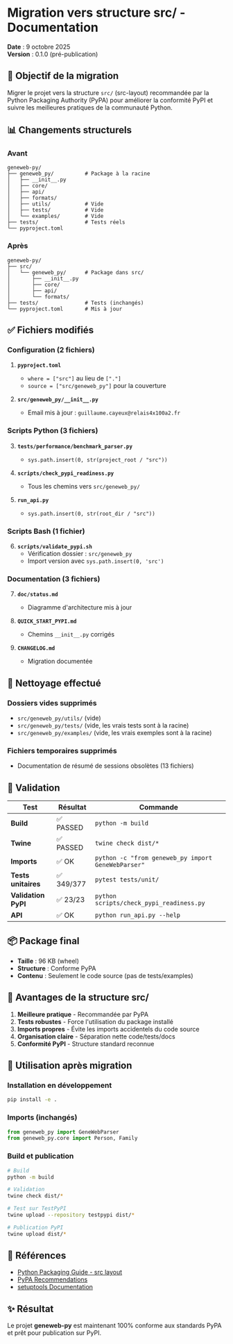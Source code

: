 # Migration vers structure src/ - Documentation

**Date** : 9 octobre 2025  
**Version** : 0.1.0 (pré-publication)

## 🎯 Objectif de la migration

Migrer le projet vers la structure `src/` (src-layout) recommandée par la Python Packaging Authority (PyPA) pour améliorer la conformité PyPI et suivre les meilleures pratiques de la communauté Python.

## 📊 Changements structurels

### Avant
```
geneweb-py/
├── geneweb_py/          # Package à la racine
│   ├── __init__.py
│   ├── core/
│   ├── api/
│   ├── formats/
│   ├── utils/           # Vide
│   ├── tests/           # Vide
│   └── examples/        # Vide
├── tests/               # Tests réels
└── pyproject.toml
```

### Après
```
geneweb-py/
├── src/
│   └── geneweb_py/      # Package dans src/
│       ├── __init__.py
│       ├── core/
│       ├── api/
│       └── formats/
├── tests/               # Tests (inchangés)
└── pyproject.toml       # Mis à jour
```

## ✅ Fichiers modifiés

### Configuration (2 fichiers)
1. **`pyproject.toml`**
   - `where = ["src"]` au lieu de `["."]`
   - `source = ["src/geneweb_py"]` pour la couverture

2. **`src/geneweb_py/__init__.py`**
   - Email mis à jour : `guillaume.cayeux@relais4x100a2.fr`

### Scripts Python (3 fichiers)
3. **`tests/performance/benchmark_parser.py`**
   - `sys.path.insert(0, str(project_root / "src"))`

4. **`scripts/check_pypi_readiness.py`**
   - Tous les chemins vers `src/geneweb_py/`

5. **`run_api.py`**
   - `sys.path.insert(0, str(root_dir / "src"))`

### Scripts Bash (1 fichier)
6. **`scripts/validate_pypi.sh`**
   - Vérification dossier : `src/geneweb_py`
   - Import version avec `sys.path.insert(0, 'src')`

### Documentation (3 fichiers)
7. **`doc/status.md`**
   - Diagramme d'architecture mis à jour

8. **`QUICK_START_PYPI.md`**
   - Chemins `__init__.py` corrigés

9. **`CHANGELOG.md`**
   - Migration documentée

## 🧹 Nettoyage effectué

### Dossiers vides supprimés
- `src/geneweb_py/utils/` (vide)
- `src/geneweb_py/tests/` (vide, les vrais tests sont à la racine)
- `src/geneweb_py/examples/` (vide, les vrais exemples sont à la racine)

### Fichiers temporaires supprimés
- Documentation de résumé de sessions obsolètes (13 fichiers)

## 🧪 Validation

| Test | Résultat | Commande |
|------|----------|----------|
| **Build** | ✅ PASSED | `python -m build` |
| **Twine** | ✅ PASSED | `twine check dist/*` |
| **Imports** | ✅ OK | `python -c "from geneweb_py import GeneWebParser"` |
| **Tests unitaires** | ✅ 349/377 | `pytest tests/unit/` |
| **Validation PyPI** | ✅ 23/23 | `python scripts/check_pypi_readiness.py` |
| **API** | ✅ OK | `python run_api.py --help` |

## 📦 Package final

- **Taille** : 96 KB (wheel)
- **Structure** : Conforme PyPA
- **Contenu** : Seulement le code source (pas de tests/examples)

## 🎯 Avantages de la structure src/

1. **Meilleure pratique** - Recommandée par PyPA
2. **Tests robustes** - Force l'utilisation du package installé
3. **Imports propres** - Évite les imports accidentels du code source
4. **Organisation claire** - Séparation nette code/tests/docs
5. **Conformité PyPI** - Structure standard reconnue

## 📝 Utilisation après migration

### Installation en développement
```bash
pip install -e .
```

### Imports (inchangés)
```python
from geneweb_py import GeneWebParser
from geneweb_py.core import Person, Family
```

### Build et publication
```bash
# Build
python -m build

# Validation
twine check dist/*

# Test sur TestPyPI
twine upload --repository testpypi dist/*

# Publication PyPI
twine upload dist/*
```

## 🔗 Références

- [Python Packaging Guide - src layout](https://packaging.python.org/en/latest/discussions/src-layout-vs-flat-layout/)
- [PyPA Recommendations](https://packaging.python.org/en/latest/guides/packaging-namespace-packages/)
- [setuptools Documentation](https://setuptools.pypa.io/en/latest/userguide/package_discovery.html)

## ✨ Résultat

Le projet **geneweb-py** est maintenant 100% conforme aux standards PyPA et prêt pour publication sur PyPI.

